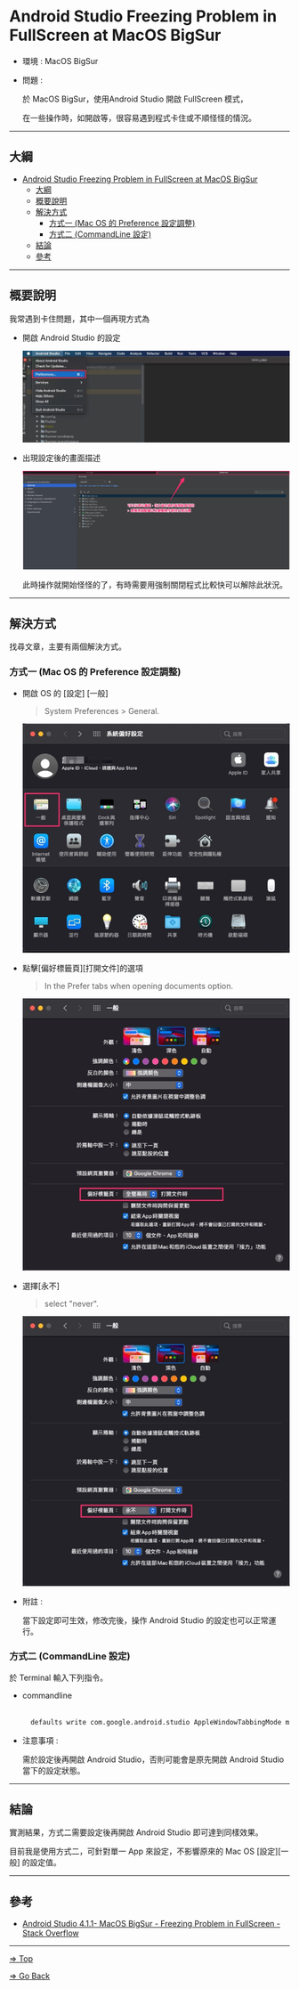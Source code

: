 # Android Studio Freezing Problem in FullScreen at MacOS BigSur

- 環境 : MacOS BigSur

- 問題 :

  於 MacOS BigSur，使用Android Studio 開啟 FullScreen 模式，

  在一些操作時，如開啟等，很容易遇到程式卡住或不順怪怪的情況。

---

## 大綱

- [Android Studio Freezing Problem in FullScreen at MacOS BigSur](#android-studio-freezing-problem-in-fullscreen-at-macos-bigsur)
  - [大綱](#大綱)
  - [概要說明](#概要說明)
  - [解決方式](#解決方式)
    - [方式一 (Mac OS 的 Preference 設定調整)](#方式一-mac-os-的-preference-設定調整)
    - [方式二 (CommandLine 設定)](#方式二-commandline-設定)
  - [結論](#結論)
  - [參考](#參考)

---

## 概要說明

我常遇到卡住問題，其中一個再現方式為

- 開啟 Android Studio 的設定

  ![01](./pics/Freezing_Problem_01.png)

- 出現設定後的畫面描述

  ![02](./pics/Freezing_Problem_02.png)

  此時操作就開始怪怪的了，有時需要用強制關閉程式比較快可以解除此狀況。

---

## 解決方式

找尋文章，主要有兩個解決方式。

### 方式一 (Mac OS 的 Preference 設定調整)

- 開啟 OS 的 [設定] [一般]

  > System Preferences > General.

  ![01](./pics/Preference_General.png)

- 點擊[偏好標籤頁][打開文件]的選項

  > In the Prefer tabs when opening documents option.

  ![02](./pics/Preference_General_OpenDocument_01.png)

- 選擇[永不]

  > select "never".

  ![03](./pics/Preference_General_OpenDocument_02.png)

- 附註 :

  當下設定即可生效，修改完後，操作 Android Studio 的設定也可以正常運行。

### 方式二 (CommandLine 設定)

於 Terminal 輸入下列指令。

- commandline

  ```sh

    defaults write com.google.android.studio AppleWindowTabbingMode manual

  ```

- 注意事項 :

  需於設定後再開啟 Android Studio，否則可能會是原先開啟 Android Studio 當下的設定狀態。

---

## 結論

實測結果，方式二需要設定後再開啟 Android Studio 即可達到同樣效果。

目前我是使用方式二，可針對單一 App 來設定，不影響原來的 Mac OS [設定][一般] 的設定值。

---

## 參考

- [Android Studio 4.1.1- MacOS BigSur - Freezing Problem in FullScreen - Stack Overflow](https://stackoverflow.com/questions/64952961/android-studio-4-1-1-macos-bigsur-freezing-problem-in-fullscreen)

---

[=> Top](#android-studio-freezing-problem-in-fullscreen-at-macos-bigsur)

[=> Go Back](../README.md)
